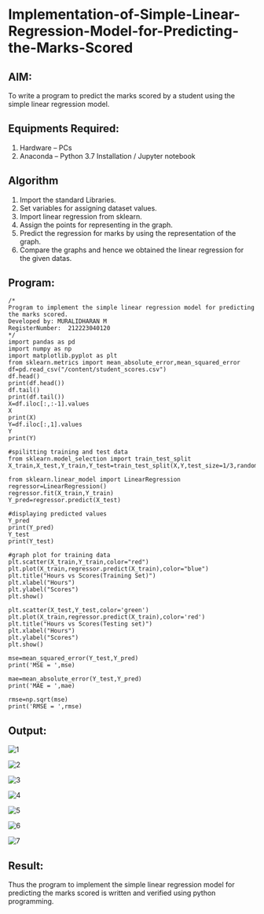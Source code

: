 # Implementation-of-Simple-Linear-Regression-Model-for-Predicting-the-Marks-Scored

## AIM:
To write a program to predict the marks scored by a student using the simple linear regression model.

## Equipments Required:
1. Hardware – PCs
2. Anaconda – Python 3.7 Installation / Jupyter notebook

## Algorithm
1. Import the standard Libraries.
2. Set variables for assigning dataset values.
3. Import linear regression from sklearn.
4. Assign the points for representing in the graph.
5. Predict the regression for marks by using the representation of the graph.
6. Compare the graphs and hence we obtained the linear regression for the given datas.
   

## Program:
```
/*
Program to implement the simple linear regression model for predicting the marks scored.
Developed by: MURALIDHARAN M
RegisterNumber:  212223040120
*/
import pandas as pd
import numpy as np
import matplotlib.pyplot as plt
from sklearn.metrics import mean_absolute_error,mean_squared_error
df=pd.read_csv("/content/student_scores.csv")
df.head()
print(df.head())
df.tail()
print(df.tail())
X=df.iloc[:,:-1].values
X
print(X)
Y=df.iloc[:,1].values
Y
print(Y)

#spilitting training and test data
from sklearn.model_selection import train_test_split
X_train,X_test,Y_train,Y_test=train_test_split(X,Y,test_size=1/3,random_state=0)

from sklearn.linear_model import LinearRegression
regressor=LinearRegression()
regressor.fit(X_train,Y_train)
Y_pred=regressor.predict(X_test)

#displaying predicted values
Y_pred
print(Y_pred)
Y_test
print(Y_test)

#graph plot for training data
plt.scatter(X_train,Y_train,color="red")
plt.plot(X_train,regressor.predict(X_train),color="blue")
plt.title("Hours vs Scores(Training Set)")
plt.xlabel("Hours")
plt.ylabel("Scores")
plt.show()

plt.scatter(X_test,Y_test,color='green')
plt.plot(X_train,regressor.predict(X_train),color='red')
plt.title("Hours vs Scores(Testing set)")
plt.xlabel("Hours")
plt.ylabel("Scores")
plt.show()

mse=mean_squared_error(Y_test,Y_pred)
print('MSE = ',mse)

mae=mean_absolute_error(Y_test,Y_pred)
print('MAE = ',mae)

rmse=np.sqrt(mse)
print('RMSE = ',rmse)

```



## Output:
![1](https://github.com/user-attachments/assets/499b83f5-4780-4adc-a06f-697dbd46ae9a)

![2](https://github.com/user-attachments/assets/71c6d8cc-d8e6-4077-8b86-a7b8b92d59f4)

![3](https://github.com/user-attachments/assets/406a5535-753e-4285-8355-ef96663fe0a0)

![4](https://github.com/user-attachments/assets/07845d15-9f2b-481b-a71c-5b28377c5c48)

![5](https://github.com/user-attachments/assets/6837eb73-4c34-4af2-973b-b04d8ff7b01b)

![6](https://github.com/user-attachments/assets/1a3d9113-05c0-4864-a9de-b3ad6d504f0b)

![7](https://github.com/user-attachments/assets/7ea8965c-c753-4518-8e61-cc3ac4e2a6bc)



## Result:
Thus the program to implement the simple linear regression model for predicting the marks scored is written and verified using python programming.
